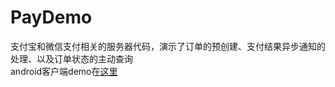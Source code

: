 # PayDemo

支付宝和微信支付相关的服务器代码，演示了订单的预创建、支付结果异步通知的处理、以及订单状态的主动查询
<br>
android客户端demo在[这里](https://github.com/xiyuan-fengyu/PayClientDemo)